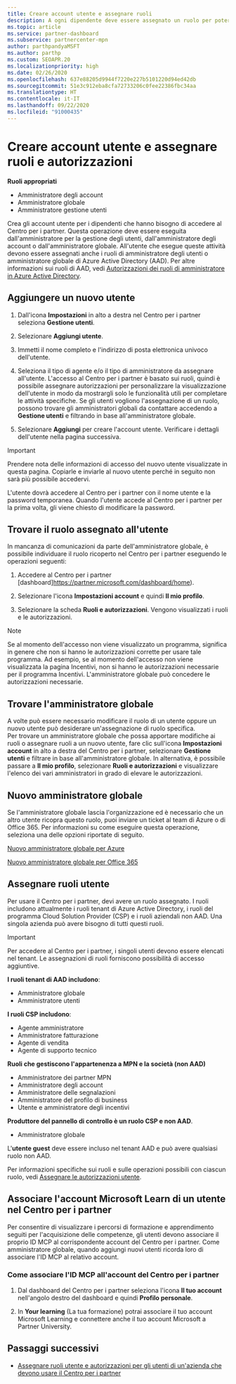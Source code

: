 ```yaml
---
title: Creare account utente e assegnare ruoli
description: A ogni dipendente deve essere assegnato un ruolo per poter accedere al Centro per i partner. Scopri come creare gli account utente, assegnare ruoli e impostare le autorizzazioni.
ms.topic: article
ms.service: partner-dashboard
ms.subservice: partnercenter-mpn
author: parthpandyaMSFT
ms.author: parthp
ms.custom: SEOAPR.20
ms.localizationpriority: high
ms.date: 02/26/2020
ms.openlocfilehash: 637e88205d9944f7220e227b5101220d94ed42db
ms.sourcegitcommit: 51e3c912eba8cfa72733206c0fee22386fbc34aa
ms.translationtype: HT
ms.contentlocale: it-IT
ms.lasthandoff: 09/22/2020
ms.locfileid: "91000435"
---
```

# <a name="create-user-accounts-and-assign-roles-and-permissions"></a>Creare account utente e assegnare ruoli e autorizzazioni

**Ruoli appropriati**

- Amministratore degli account
- Amministratore globale
- Amministratore gestione utenti

Crea gli account utente per i dipendenti che hanno bisogno di accedere al Centro per i partner. Questa operazione deve essere eseguita dall'amministratore per la gestione degli utenti, dall'amministratore degli account o dall'amministratore globale. All'utente che esegue queste attività devono essere assegnati anche i ruoli di amministratore degli utenti o amministratore globale di Azure Active Directory (AAD). Per altre informazioni sui ruoli di AAD, vedi [Autorizzazioni dei ruoli di amministratore in Azure Active Directory](/azure/active-directory/users-groups-roles/directory-assign-admin-roles).


## <a name="add-a-new-user"></a>Aggiungere un nuovo utente

1. Dall'icona **Impostazioni** in alto a destra nel Centro per i partner seleziona **Gestione utenti**.

2. Selezionare **Aggiungi utente**.

3. Immetti il nome completo e l'indirizzo di posta elettronica univoco dell'utente.

4. Seleziona il tipo di agente e/o il tipo di amministratore da assegnare all'utente. L'accesso al Centro per i partner è basato sui ruoli, quindi è possibile assegnare autorizzazioni per personalizzare la visualizzazione dell'utente in modo da mostrargli solo le funzionalità utili per completare le attività specifiche.  Se gli utenti vogliono l'assegnazione di un ruolo, possono trovare gli amministratori globali da contattare accedendo a **Gestione utenti** e filtrando in base all'amministratore globale.

5. Selezionare **Aggiungi** per creare l'account utente. Verificare i dettagli dell'utente nella pagina successiva.

> [!IMPORTANT]  
> Prendere nota delle informazioni di accesso del nuovo utente visualizzate in questa pagina. Copiarle e inviarle al nuovo utente perché in seguito non sarà più possibile accedervi. 


L'utente dovrà accedere al Centro per i partner con il nome utente e la password temporanea. Quando l'utente accede al Centro per i partner per la prima volta, gli viene chiesto di modificare la password. 

## <a name="find-the-role-youve-been-assigned"></a>Trovare il ruolo assegnato all'utente

In mancanza di comunicazioni da parte dell'amministratore globale, è possibile individuare il ruolo ricoperto nel Centro per i partner eseguendo le operazioni seguenti:

1. Accedere al Centro per i partner [dashboard]https://partner.microsoft.com/dashboard/home).

1. Selezionare l'icona **Impostazioni account** e quindi **Il mio profilo**.
 
1. Selezionare la scheda **Ruoli e autorizzazioni**. Vengono visualizzati i ruoli e le autorizzazioni.
 

>[!Note]
>Se al momento dell'accesso non viene visualizzato un programma, significa in genere che non si hanno le autorizzazioni corrette per usare tale programma. Ad esempio, se al momento dell'accesso non viene visualizzata la pagina Incentivi, non si hanno le autorizzazioni necessarie per il programma Incentivi. L'amministratore globale può concedere le autorizzazioni necessarie.


## <a name="find-your-global-admin"></a>Trovare l'amministratore globale

A volte può essere necessario modificare il ruolo di un utente oppure un nuovo utente può desiderare un'assegnazione di ruolo specifica.  
Per trovare un amministratore globale che possa apportare modifiche ai ruoli o assegnare ruoli a un nuovo utente, fare clic sull'icona **Impostazioni account** in alto a destra del Centro per i partner, selezionare **Gestione utenti** e filtrare in base all'amministratore globale. In alternativa, è possibile passare a **Il mio profilo**, selezionare **Ruoli e autorizzazioni** e visualizzare l'elenco dei vari amministratori in grado di elevare le autorizzazioni. 


## <a name="new-global-admin"></a>Nuovo amministratore globale

Se l'amministratore globale lascia l'organizzazione ed è necessario che un altro utente ricopra questo ruolo, puoi inviare un ticket al team di Azure o di Office 365. Per informazioni su come eseguire questa operazione, seleziona una delle opzioni riportate di seguito.

[Nuovo amministratore globale per Azure](https://support.microsoft.com/help/4505981/what-to-do-if-the-only-admin-for-your-mpn-program-has-left-the-company)

[Nuovo amministratore globale per Office 365](https://admin.microsoft.com/)


## <a name="assign-user-roles"></a>Assegnare ruoli utente

Per usare il Centro per i partner, devi avere un ruolo assegnato.  I ruoli includono attualmente i ruoli tenant di Azure Active Directory, i ruoli del programma Cloud Solution Provider (CSP) e i ruoli aziendali non AAD. Una singola azienda può avere bisogno di tutti questi ruoli.

>[!Important]
>Per accedere al Centro per i partner, i singoli utenti devono essere elencati nel tenant. Le assegnazioni di ruoli forniscono possibilità di accesso aggiuntive.


**I ruoli tenant di AAD includono**:
- Amministratore globale
- Amministratore utenti

**I ruoli CSP includono**:
- Agente amministratore
- Amministratore fatturazione
- Agente di vendita
- Agente di supporto tecnico

**Ruoli che gestiscono l'appartenenza a MPN e la società (non AAD)**
- Amministratore dei partner MPN
- Amministratore degli account
- Amministratore delle segnalazioni
- Amministratore del profilo di business
- Utente e amministratore degli incentivi

**Produttore del pannello di controllo è un ruolo CSP e non AAD**.
- Amministratore globale

L'**utente guest** deve essere incluso nel tenant AAD e può avere qualsiasi ruolo non AAD.

Per informazioni specifiche sui ruoli e sulle operazioni possibili con ciascun ruolo, vedi [Assegnare le autorizzazioni utente](permissions-overview.md).

## <a name="associate-a-users-microsoft-learn-account-in-partner-center"></a>Associare l'account Microsoft Learn di un utente nel Centro per i partner

Per consentire di visualizzare i percorsi di formazione e apprendimento seguiti per l'acquisizione delle competenze, gli utenti devono associare il proprio ID MCP al corrispondente account del Centro per i partner. Come amministratore globale, quando aggiungi nuovi utenti ricorda loro di associare l'ID MCP al relativo account. 

### <a name="how-to-associate-your-mcp-id-to-your-partner-center-account"></a>Come associare l'ID MCP all'account del Centro per i partner

1. Dal dashboard del Centro per i partner seleziona l'icona **Il tuo account** nell'angolo destro del dashboard e quindi **Profilo personale**.

2. In **Your learning** (La tua formazione) potrai associare il tuo account Microsoft Learning e connettere anche il tuo account Microsoft a Partner University.

## <a name="next-steps"></a>Passaggi successivi

- [Assegnare ruoli utente e autorizzazioni per gli utenti di un'azienda che devono usare il Centro per i partner](permissions-overview.md)